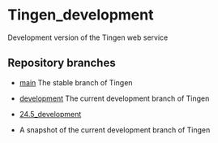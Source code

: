 # Tingen_development

Development version of the Tingen web service

## Repository branches

* [main](https://github.com/spectrum-health-systems/Tingen_development/tree/main)
  The stable branch of Tingen

* [development](https://github.com/spectrum-health-systems/Tingen_development/tree/development)
  The current development branch of Tingen

* [24.5_development](https://github.com/spectrum-health-systems/Tingen_development/tree/24.5_development)
* A snapshot of the current development branch of Tingen
